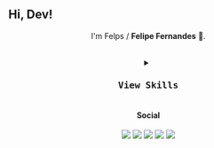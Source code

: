 ## Hi, Dev! 

<p align="center">
  I'm Felps / <strong>Felipe Fernandes</strong> 👋.  
</p>
<br>


<div align="center">
<details>
      <summary>
         <kbd><h3>View Skills</h3><kbd>
      </summary>

           
<h4>Programming languages:</h4>
           
[![My Skills](https://skillicons.dev/icons?i=js,py,kotlin&perline=5)](https://skillicons.dev)

<h4>Front-end:</h4>

[![My Skills](https://skillicons.dev/icons?i=html,css,bootstrap,jquery&perline=5)](https://skillicons.dev)

           
<h4>Document and design:</h4>
           
[![My Skills](https://skillicons.dev/icons?i=figma,ps&perline=5)](https://skillicons.dev)        
           
<h4>Back-end:</h4>

[![My Skills](https://skillicons.dev/icons?i=nodejs,django&perline=5)](https://skillicons.dev)

<h4>Database:</h4>

[![My Skills](https://skillicons.dev/icons?i=postgres,mysql&perline=5)](https://skillicons.dev)


<h4>SO:</h4>

<img src="https://cdn0.iconfinder.com/data/icons/flat-round-system/512/archlinux-512.png" alt="Arch" width="40px" height="40px">

           
           
<h4>Other</h4>

           
[![My Skills](https://skillicons.dev/icons?i=aws,git,github,linux,stackoverflow,vscode)](https://skillicons.dev)
           
</div>



<div align="center"> 
  <h4>Social</h4>
  <a href="http://api.whatsapp.com/send?phone=+5533998607407" target="blank"><img src="https://github.com/dmhendricks/signature-social-icons/blob/master/icons/round-flat-filled/50px/whatsapp.png" target="_blank"></a>
  <a href="https://www.instagram.com/fhelps11/" target="_blank"><img src="https://github.com/dmhendricks/signature-social-icons/blob/master/icons/round-flat-filled/50px/instagram.png" target="blank"></a>
 	<a href="#" target="blank"><img src="https://github.com/dmhendricks/signature-social-icons/blob/master/icons/round-flat-filled/50px/discord.png" target="blank"></a>
 <a href="https://www.twitch.tv/felipefer_" target="_blank"><img src="https://github.com/dmhendricks/signature-social-icons/blob/master/icons/round-flat-filled/50px/twitch.png" target="_blank"></a>  
  <a href="" target="blank"><img src="https://github.com/dmhendricks/signature-social-icons/blob/master/icons/round-flat-filled/50px/linkedin.png" target="_blank"></a> 
 
</div>
<br>
